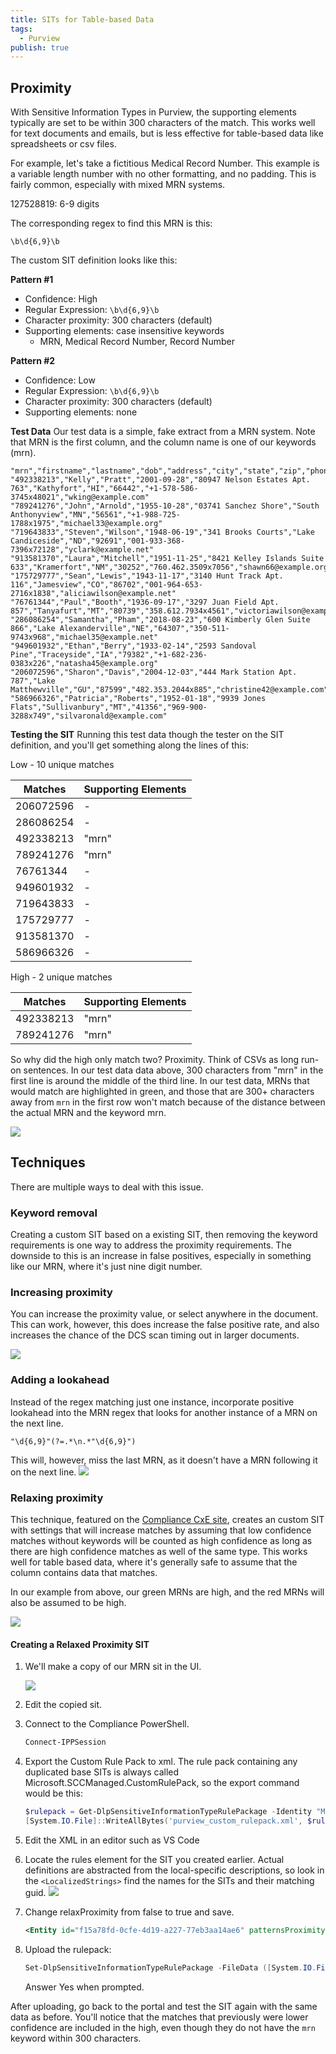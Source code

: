 ```yaml
---
title: SITs for Table-based Data
tags:
  - Purview
publish: true
---
```


## Proximity
With Sensitive Information Types in Purview, the supporting elements typically are set to be within 300 characters of the match. This works well for text documents and emails, but is less effective for table-based data like spreadsheets or csv files.

For example, let's take a fictitious Medical Record Number. This example is a variable length number with no other formatting, and no padding. This is fairly common, especially with mixed MRN systems.

127528819: 6-9 digits

The corresponding regex to find this MRN is this:
``` regex
\b\d{6,9}\b
```

The custom SIT definition looks like this:

**Pattern #1**
- Confidence: High
- Regular Expression: `\b\d{6,9}\b`
- Character proximity: 300 characters (default)
- Supporting elements: case insensitive keywords
	- MRN, Medical Record Number, Record Number

**Pattern #2**
- Confidence: Low
- Regular Expression: `\b\d{6,9}\b`
- Character proximity: 300 characters (default)
- Supporting elements: none

**Test Data**
Our test data is a simple, fake extract from a MRN system. Note that MRN is the first column, and the column name is one of our keywords (mrn).

``` csv
"mrn","firstname","lastname","dob","address","city","state","zip","phone","email"
"492338213","Kelly","Pratt","2001-09-28","80947 Nelson Estates Apt. 763","Kathyfort","HI","66442","+1-578-586-3745x48021","wking@example.com"
"789241276","John","Arnold","1955-10-28","03741 Sanchez Shore","South Anthonyview","MN","56561","+1-988-725-1788x1975","michael33@example.org"
"719643833","Steven","Wilson","1948-06-19","341 Brooks Courts","Lake Candiceside","ND","92691","001-933-368-7396x72128","yclark@example.net"
"913581370","Laura","Mitchell","1951-11-25","8421 Kelley Islands Suite 633","Kramerfort","NM","30252","760.462.3509x7056","shawn66@example.org"
"175729777","Sean","Lewis","1943-11-17","3140 Hunt Track Apt. 116","Jamesview","CO","86702","001-964-653-2716x1838","aliciawilson@example.net"
"76761344","Paul","Booth","1936-09-17","3297 Juan Field Apt. 857","Tanyafurt","MT","80739","358.612.7934x4561","victoriawilson@example.com"
"286086254","Samantha","Pham","2018-08-23","600 Kimberly Glen Suite 866","Lake Alexanderville","NE","64307","350-511-9743x968","michael35@example.net"
"949601932","Ethan","Berry","1933-02-14","2593 Sandoval Pine","Traceyside","IA","79382","+1-682-236-0383x226","natasha45@example.org"
"206072596","Sharon","Davis","2004-12-03","444 Mark Station Apt. 787","Lake Matthewville","GU","87599","482.353.2044x885","christine42@example.com"
"586966326","Patricia","Roberts","1952-01-18","9939 Jones Flats","Sullivanbury","MT","41356","969-900-3288x749","silvaronald@example.com"
```

**Testing the SIT**
Running this test data though the tester on the SIT definition, and you'll get something along the lines of this:

Low - 10 unique matches

|Matches   |Supporting Elements |
| --------- | ------------------- |
| 206072596 | -                   |
| 286086254 | -                   |
| 492338213 | "mrn"               |
| 789241276 | "mrn"               |
| 76761344  | -                   |
| 949601932 | -                   |
| 719643833 | -                   |
| 175729777 | -                   |
| 913581370 | -                   |
| 586966326 | -                   |


High - 2 unique matches

|Matches   |Supporting Elements |
| --------- | ------------------- |
| 492338213 | "mrn"               |
| 789241276 | "mrn"               |

So why did the high only match two? Proximity. Think of CSVs as long run-on sentences. In our test data data above, 300 characters from "mrn" in the first line is around the middle of the third line. In our test data, MRNs that would match are highlighted in green, and those that are 300+ characters away from `mrn` in the first row won't match because of the distance between the actual MRN and the keyword mrn.

![](./elements/purview_sit_distance-2.png)


## Techniques
There are multiple ways to deal with this issue.

### Keyword removal

Creating a custom SIT based on a existing SIT, then removing the keyword requirements is one way to address the proximity requirements. The downside to this is an increase in false positives, especially in something like our MRN, where it's just nine digit number.

### Increasing proximity

You can increase the proximity value, or select anywhere in the document. This can work, however, this does increase the false positive rate, and also increases the chance of the DCS scan timing out in larger documents.

![](./elements/purview_sit_proximity_unlimited.png)

### Adding a lookahead
Instead of the regex matching just one instance, incorporate positive lookahead into the MRN regex that looks for another instance of a MRN on the next line.

``` regex
"\d{6,9}"(?=.*\n.*"\d{6,9}")
```

This will, however, miss the last MRN, as it doesn't have a MRN following it on the next line.
![](./elements/purview_sit_regex_lookahead.png)

### Relaxing proximity

This technique, featured on the [Compliance CxE site](https://microsoft.github.io/ComplianceCxE/), creates an custom SIT with settings that will increase matches by assuming that low confidence matches without keywords will be counted as high confidence as long as there are high confidence matches as well of the same type. This works well for table based data, where it's generally safe to assume that the column contains data that matches.

In our example from above, our green MRNs are high, and the red MRNs will also be assumed to be high.

![](./elements/purview_sit_distance_relax.png)

#### Creating a Relaxed Proximity SIT

1. We'll make a copy of our MRN sit in the UI.

    ![](./elements/purview_copy_sit-1.png)
2. Edit the copied sit.
3. Connect to the Compliance PowerShell.
    ``` Powershell
    Connect-IPPSession
    ```
4. Export the Custom Rule Pack to xml. The rule pack containing any duplicated base SITs is always called Microsoft.SCCManaged.CustomRulePack, so the export command would be this:
    ``` Powershell
    $rulepack = Get-DlpSensitiveInformationTypeRulePackage -Identity "Microsoft.SCCManaged.CustomRulePack"
    [System.IO.File]::WriteAllBytes('purview_custom_rulepack.xml', $rulepack.SerializedClassificationRuleCollection)
    ```
5. Edit the XML in an editor such as VS Code
6. Locate the rules element for the SIT you created earlier. Actual definitions are abstracted from the local-specific descriptions, so look in the ```<LocalizedStrings>``` find the names for the SITs and their matching guid.  ![](./elements/purview_sit_rulepack.png)
7. Change relaxProximity from false to true and save.
    ``` xml
    <Entity id="f15a78fd-0cfe-4d19-a227-77eb3aa14ae6" patternsProximity="300" recommendedConfidence="75" relaxProximity="true">
    ```
8. Upload the rulepack:
    ``` powershell
    Set-DlpSensitiveInformationTypeRulePackage -FileData ([System.IO.File]::ReadAllBytes(".\purview_custom_rulepack.xml"))
    ```
    Answer Yes when prompted.

After uploading, go back to the portal and test the SIT again with the same data as before. You'll notice that the matches that previously were lower confidence are included in the high, even though they do not have the `mrn` keyword within 300 characters.